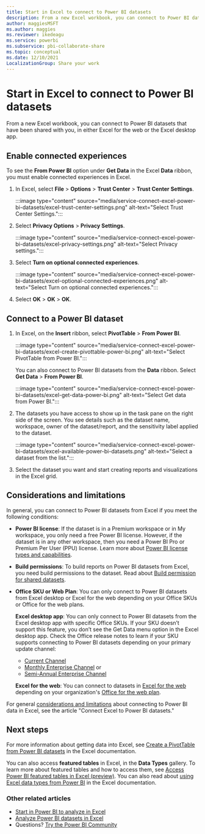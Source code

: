 ```yaml
---
title: Start in Excel to connect to Power BI datasets 
description: From a new Excel workbook, you can connect to Power BI datasets that have been shared with you, either in Excel for the web or the Excel desktop app.
author: maggiesMSFT
ms.author: maggies
ms.reviewer: ikedeagu
ms.service: powerbi
ms.subservice: pbi-collaborate-share
ms.topic: conceptual
ms.date: 12/10/2021
LocalizationGroup: Share your work
---
```

# Start in Excel to connect to Power BI datasets

From a new Excel workbook, you can connect to Power BI datasets that have been shared with you, in either Excel for the web or the Excel desktop app.

## Enable connected experiences 

To see the **From Power BI** option under **Get Data** in the Excel **Data** ribbon, you must enable connected experiences in Excel.  

1. In Excel, select **File** > **Options** > **Trust Center** > **Trust Center Settings**.  

    :::image type="content" source="media/service-connect-excel-power-bi-datasets/excel-trust-center-settings.png" alt-text="Select Trust Center Settings.":::

1. Select **Privacy Options** > **Privacy Settings**.

    :::image type="content" source="media/service-connect-excel-power-bi-datasets/excel-privacy-settings.png" alt-text="Select Privacy settings.":::

1. Select **Turn on optional connected experiences**.

    :::image type="content" source="media/service-connect-excel-power-bi-datasets/excel-optional-connected-experiences.png" alt-text="Select Turn on optional connected experiences.":::

1. Select **OK** > **OK** > **OK**.

## Connect to a Power BI dataset 

1. In Excel, on the **Insert** ribbon, select **PivotTable** > **From Power BI**.  

    :::image type="content" source="media/service-connect-excel-power-bi-datasets/excel-create-pivottable-power-bi.png" alt-text="Select PivotTable from Power BI.":::

    You can also connect to Power BI datasets from the **Data** ribbon. Select **Get Data** > **From Power BI**. 

    :::image type="content" source="media/service-connect-excel-power-bi-datasets/excel-get-data-power-bi.png" alt-text="Select Get data from Power BI.":::

1. The datasets you have access to show up in the task pane on the right side of the screen. You see details such as the dataset name, workspace, owner of the dataset/report, and the sensitivity label applied to the dataset.

    :::image type="content" source="media/service-connect-excel-power-bi-datasets/excel-available-power-bi-datasets.png" alt-text="Select a dataset from the list.":::

1. Select the dataset you want and start creating reports and visualizations in the Excel grid. 

## Considerations and limitations

In general, you can connect to Power BI datasets from Excel if you meet the following conditions:

- **Power BI license**: If the dataset is in a Premium workspace or in My workspace, you only need a free Power BI license. However, if the dataset is in any other workspace, then you need a Power BI Pro or Premium Per User (PPU) license. Learn more about [Power BI license types and capabilities](../admin/service-admin-licensing-organization.md#license-types-and-capabilities).

- **Build permissions**: To build reports on Power BI datasets from Excel, you need build permissions to the dataset. Read about [Build permission for shared datasets](../connect-data/service-datasets-build-permissions.md).
 
- **Office SKU or Web Plan**: You can only connect to Power BI datasets from Excel desktop or Excel for the web depending on your Office SKUs or Office for the web plans.

    **Excel desktop app**: You can only connect to Power BI datasets from the Excel desktop app with specific Office SKUs. If your SKU doesn’t support this feature, you don’t see the Get Data menu option in the Excel desktop app. Check the Office release notes to learn if your SKU supports connecting to Power BI datasets depending on your primary update channel: 

    - [Current Channel](/officeupdates/current-channel)
    - [Monthly Enterprise Channel](/officeupdates/monthly-enterprise-channel) or 
    - [Semi-Annual Enterprise Channel](/officeupdates/semi-annual-enterprise-channel)

    **Excel for the web**: You can connect to datasets in [Excel for the web](/office365/servicedescriptions/office-online-service-description/excel-online) depending on your organization's [Office for the web plan](/office365/servicedescriptions/office-online-service-description/office-online-service-description#feature-availability-across-office-for-the-web-plans).

For general [considerations and limitations](service-connect-power-bi-datasets-excel.md#considerations-and-limitations) about connecting to Power BI data in Excel, see the article "Connect Excel to Power BI datasets."

## Next steps

For more information about getting data into Excel, see [Create a PivotTable from Power BI datasets](https://support.office.com/article/31444a04-9c38-4dd7-9a45-22848c666884) in the Excel documentation.

You can also access **featured tables** in Excel, in the **Data Types** gallery. To learn more about featured tables and how to access them, see [Access Power BI featured tables in Excel (preview)](service-excel-featured-tables.md). You can also read about [using Excel data types from Power BI](https://support.office.com/article/use-excel-data-types-from-power-bi-preview-cd8938ce-f963-444d-b82a-7140848241e9) in the Excel documentation.

### Other related articles

- [Start in Power BI to analyze in Excel](service-analyze-in-excel.md)
- [Analyze Power BI datasets in Excel](service-analyze-power-bi-datasets-excel.md)
- Questions? [Try the Power BI Community](https://community.powerbi.com/)
